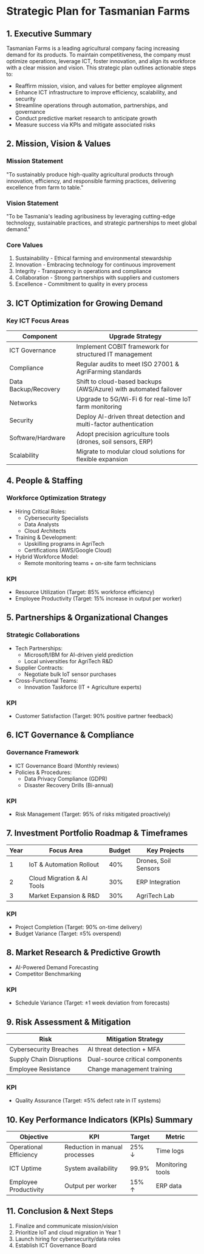 # Strategic Plan for Tasmanian Farms
## 1. Executive Summary  
Tasmanian Farms is a leading agricultural company facing increasing demand for its products. To maintain competitiveness, the company must optimize operations, leverage ICT, foster innovation, and align its workforce with a clear mission and vision. This strategic plan outlines actionable steps to:  
- Reaffirm mission, vision, and values for better employee alignment  
- Enhance ICT infrastructure to improve efficiency, scalability, and security  
- Streamline operations through automation, partnerships, and governance  
- Conduct predictive market research to anticipate growth  
- Measure success via KPIs and mitigate associated risks  
## 2. Mission, Vision & Values  
### Mission Statement  
"To sustainably produce high-quality agricultural products through innovation, efficiency, and responsible farming practices, delivering excellence from farm to table."  
### Vision Statement  
"To be Tasmania's leading agribusiness by leveraging cutting-edge technology, sustainable practices, and strategic partnerships to meet global demand."  
### Core Values  
1. Sustainability - Ethical farming and environmental stewardship  
2. Innovation - Embracing technology for continuous improvement  
3. Integrity - Transparency in operations and compliance  
4. Collaboration - Strong partnerships with suppliers and customers  
5. Excellence - Commitment to quality in every process  
## 3. ICT Optimization for Growing Demand  
### Key ICT Focus Areas  

| Component | Upgrade Strategy |  
|-----------|------------------|  
| ICT Governance | Implement COBIT framework for structured IT management |  
| Compliance | Regular audits to meet ISO 27001 & AgriFarming standards |  
| Data Backup/Recovery | Shift to cloud-based backups (AWS/Azure) with automated failover |  
| Networks | Upgrade to 5G/Wi-Fi 6 for real-time IoT farm monitoring |  
| Security | Deploy AI-driven threat detection and multi-factor authentication |  
| Software/Hardware | Adopt precision agriculture tools (drones, soil sensors, ERP) |  
| Scalability | Migrate to modular cloud solutions for flexible expansion |  

## 4. People & Staffing  
### Workforce Optimization Strategy  
- Hiring Critical Roles:  
  - Cybersecurity Specialists  
  - Data Analysts  
  - Cloud Architects  
- Training & Development:  
  - Upskilling programs in AgriTech  
  - Certifications (AWS/Google Cloud)  
- Hybrid Workforce Model:  
  - Remote monitoring teams + on-site farm technicians  
### KPI 
- Resource Utilization (Target: 85% workforce efficiency)  
- Employee Productivity (Target: 15% increase in output per worker)  
## 5. Partnerships & Organizational Changes  

### Strategic Collaborations  
- Tech Partnerships:  
  - Microsoft/IBM for AI-driven yield prediction  
  - Local universities for AgriTech R&D  
- Supplier Contracts:  
  - Negotiate bulk IoT sensor purchases  
- Cross-Functional Teams:  
  - Innovation Taskforce (IT + Agriculture experts)  
### KPI  
- Customer Satisfaction (Target: 90% positive partner feedback)  
## 6. ICT Governance & Compliance  
### Governance Framework  
- ICT Governance Board (Monthly reviews)  
- Policies & Procedures:  
  - Data Privacy Compliance (GDPR)  
  - Disaster Recovery Drills (Bi-annual)  
### KPI  
- Risk Management (Target: 95% of risks mitigated proactively)  
## 7. Investment Portfolio Roadmap & Timeframes  

| Year | Focus Area | Budget | Key Projects |  
|------|-----------|--------|--------------|  
| 1 | IoT & Automation Rollout | 40% | Drones, Soil Sensors |  
| 2 | Cloud Migration & AI Tools | 30% | ERP Integration |  
| 3 | Market Expansion & R&D | 30% | AgriTech Lab |  

### KPI  
- Project Completion (Target: 90% on-time delivery)  
- Budget Variance (Target: ≤5% overspend)  
## 8. Market Research & Predictive Growth  
- AI-Powered Demand Forecasting  
- Competitor Benchmarking  
### KPI  
- Schedule Variance (Target: ±1 week deviation from forecasts)  
## 9. Risk Assessment & Mitigation  

| Risk | Mitigation Strategy |  
|------|---------------------|  
| Cybersecurity Breaches | AI threat detection + MFA |  
| Supply Chain Disruptions | Dual-source critical components |  
| Employee Resistance | Change management training |  

### KPI  
- Quality Assurance (Target: ≤5% defect rate in IT systems)  
## 10. Key Performance Indicators (KPIs) Summary  

| Objective | KPI | Target | Metric |  
|-----------|-----|--------|--------|  
| Operational Efficiency | Reduction in manual processes | 25% ↓ | Time logs |  
| ICT Uptime | System availability | 99.9% | Monitoring tools |  
| Employee Productivity | Output per worker | 15% ↑ | ERP data |  

## 11. Conclusion & Next Steps  
1. Finalize and communicate mission/vision  
2. Prioritize IoT and cloud migration in Year 1  
3. Launch hiring for cybersecurity/data roles  
4. Establish ICT Governance Board  